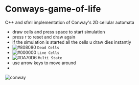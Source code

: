 # Conways-game-of-life
C++ and sfml implementation of Conway's 2D cellular automata

- draw cells and press space to start simulation
- press r to reset and draw again
- if the simulation is started all the cells u draw dies instantly 
- ![#808080](https://placehold.co/15x15/808080/808080.png) `Dead Cells`
- ![#000000](https://placehold.co/15x15/1589F0/1589F0.png) `Live Cells`
- ![#DA70D6](https://placehold.co/15x15/1589F0/1589F0.png) `Multi State`
- use arrow keys to move around  
- 
![conway](https://user-images.githubusercontent.com/95920190/211414165-a03589b4-d3d5-483d-82e1-e6d60edfb432.PNG)
